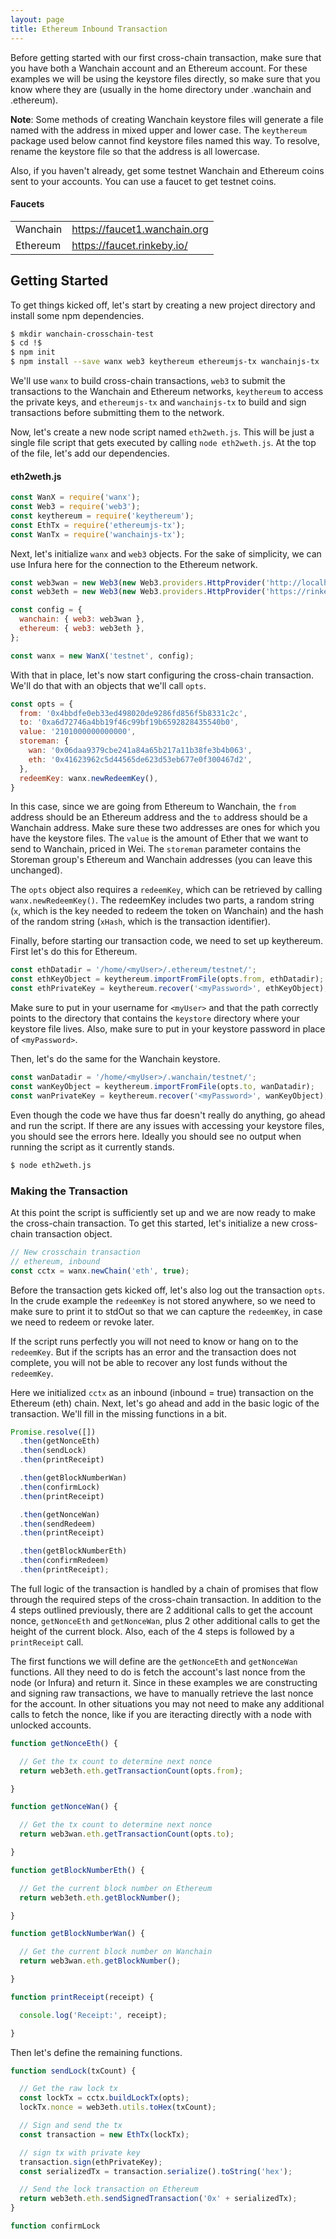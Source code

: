 ```yaml
---
layout: page
title: Ethereum Inbound Transaction
---
```


Before getting started with our first cross-chain transaction, make sure that
you have both a Wanchain account and an Ethereum account. For these examples we
will be using the keystore files directly, so make sure that you know where
they are (usually in the home directory under .wanchain and .ethereum).

<div class="alert alert-info">
  <b>Note</b>: Some methods of creating Wanchain keystore files will generate a
  file named with the address in mixed upper and lower case. The
  <code>keythereum</code> package used below cannot find keystore files named
  this way. To resolve, rename the keystore file so that the address is all
  lowercase.
</div>

Also, if you haven't already, get some testnet Wanchain and Ethereum coins sent
to your accounts. You can use a faucet to get testnet coins.

#### Faucets
<table>
  <tr>
    <td>Wanchain</td>
    <td>
      <a href="https://faucet1.wanchain.org" target="_blank">
        https://faucet1.wanchain.org
      </a>
    </td>
  </tr>
  <tr>
    <td>Ethereum</td>
    <td>
      <a href="https://faucet.rinkeby.io/" target="_blank">
        https://faucet.rinkeby.io/
      </a>
    </td>
  </tr>
</table>

## Getting Started

To get things kicked off, let's start by creating a new project directory and
install some npm dependencies.

```bash
$ mkdir wanchain-crosschain-test
$ cd !$
$ npm init
$ npm install --save wanx web3 keythereum ethereumjs-tx wanchainjs-tx
```

We'll use `wanx` to build cross-chain transactions, `web3` to submit the
transactions to the Wanchain and Ethereum networks, `keythereum` to access the
private keys, and `ethereumjs-tx` and `wanchainjs-tx` to build and sign
transactions before submitting them to the network.

Now, let's create a new node script named `eth2weth.js`. This will be just a
single file script that gets executed by calling `node eth2weth.js`. At the top
of the file, let's add our dependencies.

#### eth2weth.js
```js
const WanX = require('wanx');
const Web3 = require('web3');
const keythereum = require('keythereum');
const EthTx = require('ethereumjs-tx');
const WanTx = require('wanchainjs-tx');
```

Next, let's initialize `wanx` and `web3` objects. For the sake of simplicity,
we can use Infura here for the connection to the Ethereum network.

```js
const web3wan = new Web3(new Web3.providers.HttpProvider('http://localhost:18545'));
const web3eth = new Web3(new Web3.providers.HttpProvider('https://rinkeby.infura.io/<myToken>');

const config = {
  wanchain: { web3: web3wan },
  ethereum: { web3: web3eth },
};

const wanx = new WanX('testnet', config);
```

With that in place, let's now start configuring the cross-chain transaction.
We'll do that with an objects that we'll call `opts`.

```js
const opts = {
  from: '0x4bbdfe0eb33ed498020de9286fd856f5b8331c2c',
  to: '0xa6d72746a4bb19f46c99bf19b6592828435540b0',
  value: '2101000000000000',
  storeman: {
    wan: '0x06daa9379cbe241a84a65b217a11b38fe3b4b063',
    eth: '0x41623962c5d44565de623d53eb677e0f300467d2',
  },
  redeemKey: wanx.newRedeemKey(),
}
```

In this case, since we are going from Ethereum to Wanchain, the `from` address
should be an Ethereum address and the `to` address should be a Wanchain address.
Make sure these two addresses are ones for which you have the keystore files.
The `value` is the amount of Ether that we want to send to Wanchain, priced in
Wei. The `storeman` parameter contains the Storeman group's Ethereum and
Wanchain addresses (you can leave this unchanged).

The `opts` object also requires a `redeemKey`, which can be retrieved by
calling `wanx.newRedeemKey()`. The redeemKey includes two parts, a random
string (`x`, which is the key needed to redeem the token on Wanchain) and the
hash of the random string (`xHash`, which is the transaction identifier).

Finally, before starting our transaction code, we need to set up keythereum.
First let's do this for Ethereum.

```js
const ethDatadir = '/home/<myUser>/.ethereum/testnet/';
const ethKeyObject = keythereum.importFromFile(opts.from, ethDatadir);
const ethPrivateKey = keythereum.recover('<myPassword>', ethKeyObject);
```
Make sure to put in your username for `<myUser>` and that the path correctly
points to the directory that contains the `keystore` directory where your
keystore file lives. Also, make sure to put in your keystore password in place
of `<myPassword>`.

Then, let's do the same for the Wanchain keystore.

```js
const wanDatadir = '/home/<myUser>/.wanchain/testnet/';
const wanKeyObject = keythereum.importFromFile(opts.to, wanDatadir);
const wanPrivateKey = keythereum.recover('<myPassword>', wanKeyObject);
```

Even though the code we have thus far doesn't really do anything, go ahead and
run the script. If there are any issues with accessing your keystore files, you
should see the errors here. Ideally you should see no output when running the
script as it currently stands.

```bash
$ node eth2weth.js
```

### Making the Transaction

At this point the script is sufficiently set up and we are now ready to make
the cross-chain transaction. To get this started, let's initialize a new
cross-chain transaction object.

```js
// New crosschain transaction
// ethereum, inbound
const cctx = wanx.newChain('eth', true);
```

Before the transaction gets kicked off, let's also log out the transaction `opts`. In the crude example the `redeemKey` is not stored anywhere, so we need to make sure to print it to stdOut so that we can capture the `redeemKey`, in case we need to redeem or revoke later.

<div class="alert alert-info">
  If the script runs perfectly you will not need to know or hang on to the
  <code>redeemKey</code>. But if the scripts has an error and the transaction
  does not complete, you will not be able to recover any lost funds without the
  <code>redeemKey</code>.
</div>

Here we initialized `cctx` as an inbound (inbound = true) transaction on the
Ethereum (eth) chain. Next, let's go ahead and add in the basic logic of the
transaction. We'll fill in the missing functions in a bit.

```js
Promise.resolve([])
  .then(getNonceEth)
  .then(sendLock)
  .then(printReceipt)

  .then(getBlockNumberWan)
  .then(confirmLock)
  .then(printReceipt)

  .then(getNonceWan)
  .then(sendRedeem)
  .then(printReceipt)

  .then(getBlockNumberEth)
  .then(confirmRedeem)
  .then(printReceipt);
```

The full logic of the transaction is handled by a chain of promises that flow
through the required steps of the cross-chain transaction. In addition to the 4
steps outlined previously, there are 2 additional calls to get the account
nonce, `getNonceEth` and `getNonceWan`, plus 2 other additional calls to get
the height of the current block. Also, each of the 4 steps is followed by a
`printReceipt` call.

The first functions we will define are the `getNonceEth` and `getNonceWan`
functions. All they need to do is fetch the account's last nonce from the node
(or Infura) and return it. Since in these examples we are constructing and
signing raw transactions, we have to manually retrieve the last nonce for the
account.  In other situations you may not need to make any additional calls to
fetch the nonce, like if you are iteracting directly with a node with unlocked
accounts.


```js
function getNonceEth() {

  // Get the tx count to determine next nonce
  return web3eth.eth.getTransactionCount(opts.from);

}

function getNonceWan() {

  // Get the tx count to determine next nonce
  return web3wan.eth.getTransactionCount(opts.to);

}
```


```js
function getBlockNumberEth() {

  // Get the current block number on Ethereum
  return web3eth.eth.getBlockNumber();

}

function getBlockNumberWan() {

  // Get the current block number on Wanchain
  return web3wan.eth.getBlockNumber();

}
```

```js
function printReceipt(receipt) {

  console.log('Receipt:', receipt);

}
```

Then let's define the remaining functions.

```js
function sendLock(txCount) {

  // Get the raw lock tx
  const lockTx = cctx.buildLockTx(opts);
  lockTx.nonce = web3eth.utils.toHex(txCount);

  // Sign and send the tx
  const transaction = new EthTx(lockTx);

  // sign tx with private key
  transaction.sign(ethPrivateKey);
  const serializedTx = transaction.serialize().toString('hex');

  // Send the lock transaction on Ethereum
  return web3eth.eth.sendSignedTransaction('0x' + serializedTx);
}

function confirmLock
```
